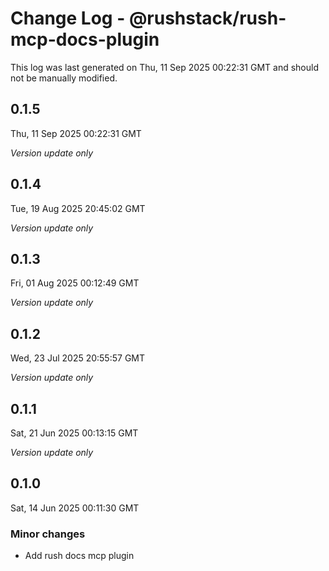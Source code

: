 # Change Log - @rushstack/rush-mcp-docs-plugin

This log was last generated on Thu, 11 Sep 2025 00:22:31 GMT and should not be manually modified.

## 0.1.5
Thu, 11 Sep 2025 00:22:31 GMT

_Version update only_

## 0.1.4
Tue, 19 Aug 2025 20:45:02 GMT

_Version update only_

## 0.1.3
Fri, 01 Aug 2025 00:12:49 GMT

_Version update only_

## 0.1.2
Wed, 23 Jul 2025 20:55:57 GMT

_Version update only_

## 0.1.1
Sat, 21 Jun 2025 00:13:15 GMT

_Version update only_

## 0.1.0
Sat, 14 Jun 2025 00:11:30 GMT

### Minor changes

- Add rush docs mcp plugin

